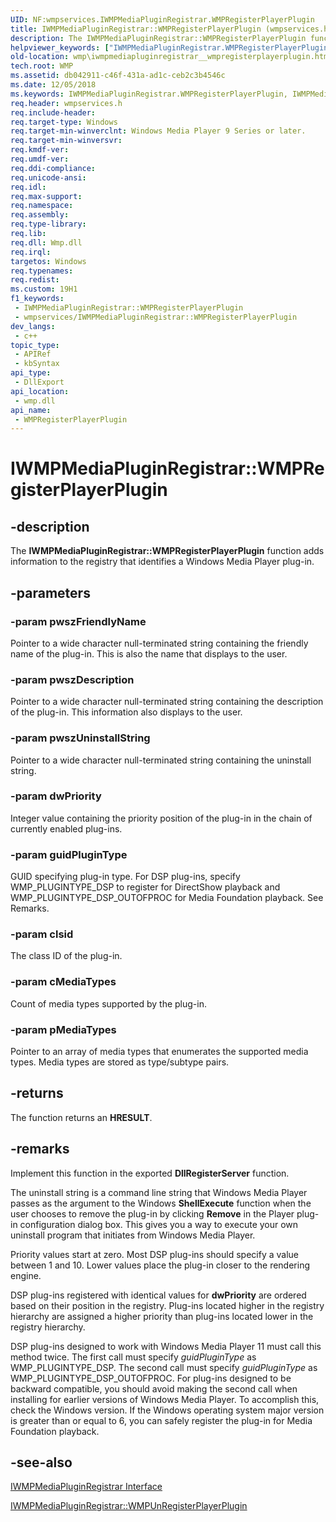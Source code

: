 ```yaml
---
UID: NF:wmpservices.IWMPMediaPluginRegistrar.WMPRegisterPlayerPlugin
title: IWMPMediaPluginRegistrar::WMPRegisterPlayerPlugin (wmpservices.h)
description: The IWMPMediaPluginRegistrar::WMPRegisterPlayerPlugin function adds information to the registry that identifies a Windows Media Player plug-in.
helpviewer_keywords: ["IWMPMediaPluginRegistrar.WMPRegisterPlayerPlugin","IWMPMediaPluginRegistrar::WMPRegisterPlayerPlugin","WMPRegisterPlayerPlugin","WMPRegisterPlayerPlugin function [Windows Media Player]","wmp.iwmpmediapluginregistrar__wmpregisterplayerplugin","wmpservices/WMPRegisterPlayerPlugin"]
old-location: wmp\iwmpmediapluginregistrar__wmpregisterplayerplugin.htm
tech.root: WMP
ms.assetid: db042911-c46f-431a-ad1c-ceb2c3b4546c
ms.date: 12/05/2018
ms.keywords: IWMPMediaPluginRegistrar.WMPRegisterPlayerPlugin, IWMPMediaPluginRegistrar::WMPRegisterPlayerPlugin, WMPRegisterPlayerPlugin, WMPRegisterPlayerPlugin function [Windows Media Player], wmp.iwmpmediapluginregistrar__wmpregisterplayerplugin, wmpservices/WMPRegisterPlayerPlugin
req.header: wmpservices.h
req.include-header: 
req.target-type: Windows
req.target-min-winverclnt: Windows Media Player 9 Series or later.
req.target-min-winversvr: 
req.kmdf-ver: 
req.umdf-ver: 
req.ddi-compliance: 
req.unicode-ansi: 
req.idl: 
req.max-support: 
req.namespace: 
req.assembly: 
req.type-library: 
req.lib: 
req.dll: Wmp.dll
req.irql: 
targetos: Windows
req.typenames: 
req.redist: 
ms.custom: 19H1
f1_keywords:
 - IWMPMediaPluginRegistrar::WMPRegisterPlayerPlugin
 - wmpservices/IWMPMediaPluginRegistrar::WMPRegisterPlayerPlugin
dev_langs:
 - c++
topic_type:
 - APIRef
 - kbSyntax
api_type:
 - DllExport
api_location:
 - wmp.dll
api_name:
 - WMPRegisterPlayerPlugin
---
```


# IWMPMediaPluginRegistrar::WMPRegisterPlayerPlugin


## -description

The <b>IWMPMediaPluginRegistrar::WMPRegisterPlayerPlugin</b> function adds information to the registry that identifies a Windows Media Player plug-in.

## -parameters

### -param pwszFriendlyName

Pointer to a wide character null-terminated string containing the friendly name of the plug-in. This is also the name that displays to the user.

### -param pwszDescription

Pointer to a wide character null-terminated string containing the description of the plug-in. This information also displays to the user.

### -param pwszUninstallString

Pointer to a wide character null-terminated string containing the uninstall string.

### -param dwPriority

Integer value containing the priority position of the plug-in in the chain of currently enabled plug-ins.

### -param guidPluginType

GUID specifying plug-in type. For DSP plug-ins, specify WMP_PLUGINTYPE_DSP to register for DirectShow playback and WMP_PLUGINTYPE_DSP_OUTOFPROC for Media Foundation playback. See Remarks.

### -param clsid

The class ID of the plug-in.

### -param cMediaTypes

Count of media types supported by the plug-in.

### -param pMediaTypes

Pointer to an array of media types that enumerates the supported media types. Media types are stored as type/subtype pairs.

## -returns

The function returns an <b>HRESULT</b>.

## -remarks

Implement this function in the exported <b>DllRegisterServer</b> function.

The uninstall string is a command line string that Windows Media Player passes as the argument to the Windows <b>ShellExecute</b> function when the user chooses to remove the plug-in by clicking <b>Remove</b> in the Player plug-in configuration dialog box. This gives you a way to execute your own uninstall program that initiates from Windows Media Player.

Priority values start at zero. Most DSP plug-ins should specify a value between 1 and 10. Lower values place the plug-in closer to the rendering engine.

DSP plug-ins registered with identical values for <b>dwPriority</b> are ordered based on their position in the registry. Plug-ins located higher in the registry hierarchy are assigned a higher priority than plug-ins located lower in the registry hierarchy.

DSP plug-ins designed to work with Windows Media Player 11 must call this method twice. The first call must specify <i>guidPluginType</i> as WMP_PLUGINTYPE_DSP. The second call must specify <i>guidPluginType</i> as WMP_PLUGINTYPE_DSP_OUTOFPROC. For plug-ins designed to be backward compatible, you should avoid making the second call when installing for earlier versions of Windows Media Player. To accomplish this, check the Windows version. If the Windows operating system major version is greater than or equal to 6, you can safely register the plug-in for Media Foundation playback.

## -see-also

<a href="https://docs.microsoft.com/windows/desktop/api/wmpservices/nn-wmpservices-iwmpmediapluginregistrar">IWMPMediaPluginRegistrar Interface</a>



<a href="https://docs.microsoft.com/windows/desktop/api/wmpservices/nf-wmpservices-iwmpmediapluginregistrar-wmpunregisterplayerplugin">IWMPMediaPluginRegistrar::WMPUnRegisterPlayerPlugin</a>


